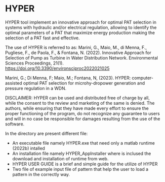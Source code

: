 # HYPER
HYPER tool implement an innovative approach for optimal PAT selection in systems with hydraulic and/or electrical regulation, allowing to identify the optimal parameters of a PAT that maximize energy production making the selection of a PAT fast and effective.

The use of HYPER is referred to as: Marini, G., Maio, M., di Menna, F., Pugliese, F., de Paola, F., & Fontana, N. (2022). Innovative Approach for Selection of Pump as Turbine in Water Distribution Network. Environmental Sciences Proceedings, 21(1). https://doi.org/10.3390/environsciproc2022021025

Marini, G.; Di Menna, F; Maio, M.; Fontana, N, (2023). HYPER: computer-assisted optimal PAT selection for microhy-dropower generation and pressure regulation in a WDN.

DISCLAIMER: HYPER can be used and distributed free of charge by all, while the consent to the review and marketing of the same is denied. The authors, while ensuring that they have made every effort to ensure the proper functioning of the program, do not recognize any guarantee to users and will in no case be responsible for damages resulting from the use of the software.

In the directory are present different file: 
- An executable file namely HYPER.exe that need only a  matlab runtime (2022b) intalled 
- An installation file namely HYPER_AppInstaller where is inclused the download and installation of runtime from web.
- HYPER USER GUIDE is a brief and simple guide for the utilize of HYPER
- Two file of example input file of pattern that help the user to load a pattern in the correctly way.
